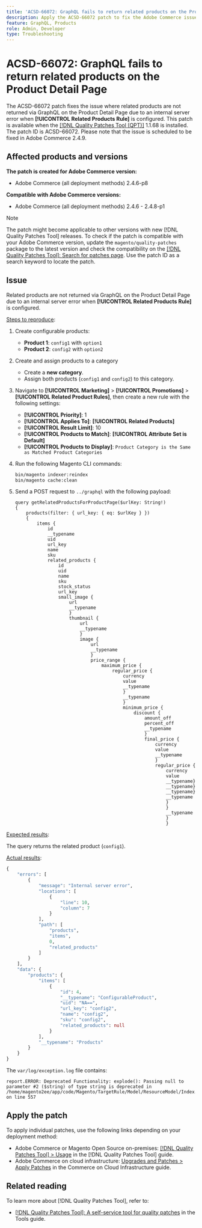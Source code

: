 ```yaml
---
title: 'ACSD-66072: GraphQL fails to return related products on the Product Detail Page'
description: Apply the ACSD-66072 patch to fix the Adobe Commerce issue where related products are not returned via GraphQL on the Product Detail Page due to an internal server error when Related Product Rules are configured.
feature: GraphQL, Products 
role: Admin, Developer
type: Troubleshooting
---
```


# ACSD-66072: GraphQL fails to return related products on the Product Detail Page

The ACSD-66072 patch fixes the issue where related products are not returned via GraphQL on the Product Detail Page due to an internal server error when **[!UICONTROL Related Products Rule]** is configured. This patch is available when the [[!DNL Quality Patches Tool (QPT)]](/help/tools/quality-patches-tool/quality-patches-tool-to-self-serve-quality-patches.md) 1.1.68 is installed. The patch ID is ACSD-66072. Please note that the issue is scheduled to be fixed in Adobe Commerce 2.4.9.

## Affected products and versions

**The patch is created for Adobe Commerce version:**

* Adobe Commerce (all deployment methods) 2.4.6-p8

**Compatible with Adobe Commerce versions:**

* Adobe Commerce (all deployment methods)  2.4.6 - 2.4.8-p1

>[!NOTE]
>
>The patch might become applicable to other versions with new [!DNL Quality Patches Tool] releases. To check if the patch is compatible with your Adobe Commerce version, update the `magento/quality-patches` package to the latest version and check the compatibility on the [[!DNL Quality Patches Tool]: Search for patches page](https://experienceleague.adobe.com/tools/commerce-quality-patches/index.html). Use the patch ID as a search keyword to locate the patch.

## Issue

Related products are not returned via GraphQL on the Product Detail Page due to an internal server error when **[!UICONTROL Related Products Rule]** is configured.

<u>Steps to reproduce</u>:


1. Create configurable products:
    * **Product 1**: `config1` with `option1`
    * **Product 2**: `config2` with `option2`

1. Create and assign products to a category
    * Create a **new category**.
    * Assign both products (`config1` and `config2`) to this category.

1. Navigate to **[!UICONTROL Marketing]** > **[!UICONTROL Promotions]** > **[!UICONTROL Related Product Rules]**, then create a new rule with the following settings:
    
    * **[!UICONTROL Priority]**: 1
    * **[!UICONTROL Applies To]**: **[!UICONTROL Related Products]**
    * **[!UICONTROL Result Limit]**: 10 
    * **[!UICONTROL Products to Match]**: **[!UICONTROL Attribute Set is Default]**  
    * **[!UICONTROL Products to Display]**: `Product Category is the Same as Matched Product Categories`

1. Run the following Magento CLI commands:

    ```bash
    bin/magento indexer:reindex
    bin/magento cache:clean
    ```

1. Send a POST request to `../graphql` with the following payload:

    ```
    query getRelatedProductsForProductPage($urlKey: String!) 
    {
        products(filter: { url_key: { eq: $urlKey } }) 
        {
            items {
                id
                __typename
                uid
                url_key
                name
                sku
                related_products {
                    id
                    uid
                    name
                    sku
                    stock_status
                    url_key
                    small_image {
                        url
                        __typename
                        }
                        thumbnail {
                            url
                            __typename
                            }
                            image {
                                url
                                __typename
                                }
                                price_range {
                                    maximum_price {
                                        regular_price {
                                            currency
                                            value
                                            __typename
                                            }
                                            __typename
                                            }
                                            minimum_price {
                                                discount {
                                                    amount_off
                                                    percent_off
                                                    __typename
                                                    }
                                                    final_price {
                                                        currency
                                                        value
                                                        __typename
                                                        }
                                                        regular_price {
                                                            currency
                                                            value
                                                            __typename}
                                                            __typename}
                                                            __typename}
                                                            __typename
                                                            }
                                                            }
                                                            __typename
                                                            }
                                                            }

    ```

<u>Expected results</u>:

The query returns the related product (`config1`).

<u>Actual results</u>:

```graphql
{
    "errors": [
        {
            "message": "Internal server error",
            "locations": [
                {
                    "line": 10,
                    "column": 7
                }
            ],
            "path": [
                "products",
                "items",
                0,
                "related_products"
            ]
        }
    ],
    "data": {
        "products": {
            "items": [
                {
                    "id": 4,
                    "__typename": "ConfigurableProduct",
                    "uid": "NA==",
                    "url_key": "config2",
                    "name": "config2",
                    "sku": "config2",
                    "related_products": null
                }
            ],
            "__typename": "Products"
        }
    }
}
```

The `var/log/exception.log` file contains:

```
report.ERROR: Deprecated Functionality: explode(): Passing null to parameter #2 ($string) of type string is deprecated in /home/magento2ee/app/code/Magento/TargetRule/Model/ResourceModel/Index.php on line 557
```

## Apply the patch

To apply individual patches, use the following links depending on your deployment method:

* Adobe Commerce or Magento Open Source on-premises: [[!DNL Quality Patches Tool] > Usage](/help/tools/quality-patches-tool/usage.md) in the [!DNL Quality Patches Tool] guide.
* Adobe Commerce on cloud infrastructure: [Upgrades and Patches > Apply Patches](https://experienceleague.adobe.com/docs/commerce-cloud-service/user-guide/develop/upgrade/apply-patches.html) in the Commerce on Cloud Infrastructure guide.



## Related reading

To learn more about [!DNL Quality Patches Tool], refer to:

* [[!DNL Quality Patches Tool]: A self-service tool for quality patches](/help/tools/quality-patches-tool/quality-patches-tool-to-self-serve-quality-patches.md) in the Tools guide.

